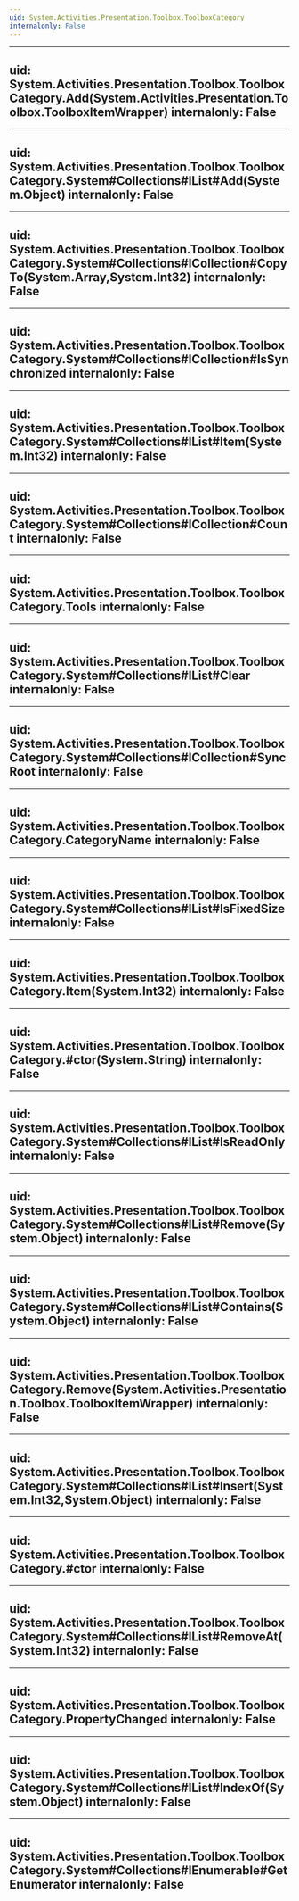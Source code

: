 ```yaml
---
uid: System.Activities.Presentation.Toolbox.ToolboxCategory
internalonly: False
---
```


---
uid: System.Activities.Presentation.Toolbox.ToolboxCategory.Add(System.Activities.Presentation.Toolbox.ToolboxItemWrapper)
internalonly: False
---

---
uid: System.Activities.Presentation.Toolbox.ToolboxCategory.System#Collections#IList#Add(System.Object)
internalonly: False
---

---
uid: System.Activities.Presentation.Toolbox.ToolboxCategory.System#Collections#ICollection#CopyTo(System.Array,System.Int32)
internalonly: False
---

---
uid: System.Activities.Presentation.Toolbox.ToolboxCategory.System#Collections#ICollection#IsSynchronized
internalonly: False
---

---
uid: System.Activities.Presentation.Toolbox.ToolboxCategory.System#Collections#IList#Item(System.Int32)
internalonly: False
---

---
uid: System.Activities.Presentation.Toolbox.ToolboxCategory.System#Collections#ICollection#Count
internalonly: False
---

---
uid: System.Activities.Presentation.Toolbox.ToolboxCategory.Tools
internalonly: False
---

---
uid: System.Activities.Presentation.Toolbox.ToolboxCategory.System#Collections#IList#Clear
internalonly: False
---

---
uid: System.Activities.Presentation.Toolbox.ToolboxCategory.System#Collections#ICollection#SyncRoot
internalonly: False
---

---
uid: System.Activities.Presentation.Toolbox.ToolboxCategory.CategoryName
internalonly: False
---

---
uid: System.Activities.Presentation.Toolbox.ToolboxCategory.System#Collections#IList#IsFixedSize
internalonly: False
---

---
uid: System.Activities.Presentation.Toolbox.ToolboxCategory.Item(System.Int32)
internalonly: False
---

---
uid: System.Activities.Presentation.Toolbox.ToolboxCategory.#ctor(System.String)
internalonly: False
---

---
uid: System.Activities.Presentation.Toolbox.ToolboxCategory.System#Collections#IList#IsReadOnly
internalonly: False
---

---
uid: System.Activities.Presentation.Toolbox.ToolboxCategory.System#Collections#IList#Remove(System.Object)
internalonly: False
---

---
uid: System.Activities.Presentation.Toolbox.ToolboxCategory.System#Collections#IList#Contains(System.Object)
internalonly: False
---

---
uid: System.Activities.Presentation.Toolbox.ToolboxCategory.Remove(System.Activities.Presentation.Toolbox.ToolboxItemWrapper)
internalonly: False
---

---
uid: System.Activities.Presentation.Toolbox.ToolboxCategory.System#Collections#IList#Insert(System.Int32,System.Object)
internalonly: False
---

---
uid: System.Activities.Presentation.Toolbox.ToolboxCategory.#ctor
internalonly: False
---

---
uid: System.Activities.Presentation.Toolbox.ToolboxCategory.System#Collections#IList#RemoveAt(System.Int32)
internalonly: False
---

---
uid: System.Activities.Presentation.Toolbox.ToolboxCategory.PropertyChanged
internalonly: False
---

---
uid: System.Activities.Presentation.Toolbox.ToolboxCategory.System#Collections#IList#IndexOf(System.Object)
internalonly: False
---

---
uid: System.Activities.Presentation.Toolbox.ToolboxCategory.System#Collections#IEnumerable#GetEnumerator
internalonly: False
---
